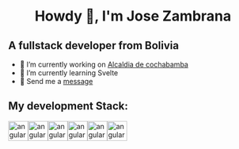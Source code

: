 <h1 align="center">Howdy 👋, I'm Jose Zambrana</h1>

<h2>A fullstack developer from Bolivia</h3>

- 🔭 I’m currently working on <a href="https://www.linkedin.com/company/gamcochabamba/mycompany/" target="_blank">Alcaldia de cochabamba</a>
- 🌱 I’m currently learning Svelte
- 💬 Send me a <a href="https://www.linkedin.com/in/jos%C3%A9-zambrana-bb08501b6/" target="_blank">message</a>

<h2>My development Stack:</h3>


<div style="display:flex;">
 <img src="https://angular.io/assets/images/logos/angular/angular.svg" alt="angular" width="40" height="40"/> 

 <img src="https://miro.medium.com/v2/resize:fit:1200/1*y6C4nSvy2Woe0m7bWEn4BA.png" alt="angular" width="40" height="40"/>
 
<img src="https://go.dev/images/gophers/ladder.svg" alt="angular" width="40" height="40"/>

<img src="https://upload.wikimedia.org/wikipedia/commons/thumb/e/ee/.NET_Core_Logo.svg/800px-.NET_Core_Logo.svg.png" alt="angular" width="40" height="40"/>

 <img src="https://sass-lang.com/assets/img/logos/logo.svg" alt="angular" width="40" height="40"/>

 <img src="https://www.postgresql.org/media/img/about/press/elephant.png" alt="angular" width="40" height="40"/> 
  
</p>
